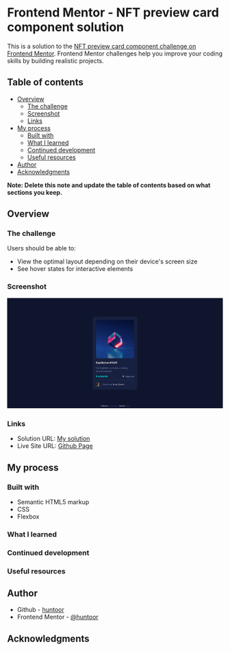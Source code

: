 # Frontend Mentor - NFT preview card component solution

This is a solution to the [NFT preview card component challenge on Frontend Mentor](https://www.frontendmentor.io/challenges/nft-preview-card-component-SbdUL_w0U). Frontend Mentor challenges help you improve your coding skills by building realistic projects. 

## Table of contents

- [Overview](#overview)
  - [The challenge](#the-challenge)
  - [Screenshot](#screenshot)
  - [Links](#links)
- [My process](#my-process)
  - [Built with](#built-with)
  - [What I learned](#what-i-learned)
  - [Continued development](#continued-development)
  - [Useful resources](#useful-resources)
- [Author](#author)
- [Acknowledgments](#acknowledgments)

**Note: Delete this note and update the table of contents based on what sections you keep.**

## Overview

### The challenge

Users should be able to:

- View the optimal layout depending on their device's screen size
- See hover states for interactive elements

### Screenshot

![](./images/Screenshot.png)

### Links

- Solution URL: [My solution](https://github.com/huntoor/NFT-preview-card-component)
- Live Site URL: [Github Page](https://huntoor.github.io/NFT-preview-card-component/)

## My process

### Built with

- Semantic HTML5 markup
- CSS
- Flexbox

### What I learned

### Continued development

### Useful resources

## Author

- Github - [huntoor](https://github.com/huntoor)
- Frontend Mentor - [@huntoor](https://www.frontendmentor.io/profile/huntoor)

## Acknowledgments
